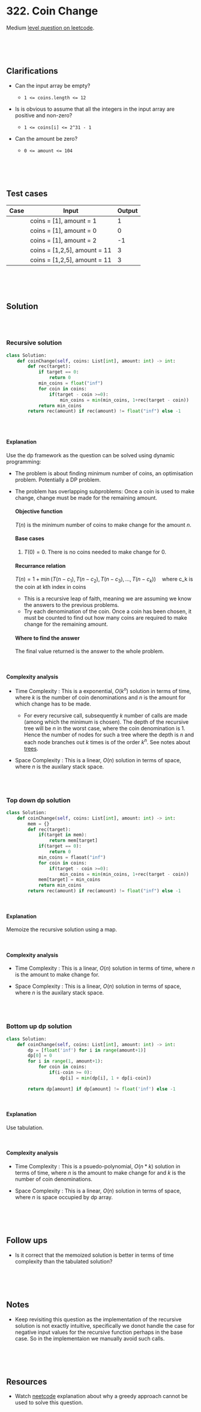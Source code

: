 # 322. Coin Change

Medium [level question on leetcode](https://leetcode.com/problems/coin-change/description/).

<br>
<br>
<br>

## Clarifications

- Can the input array be empty?

  - `1 <= coins.length <= 12`

- Is is obvious to assume that all the integers in the input array are positive and non-zero?

  - `1 <= coins[i] <= 2^31 - 1`

- Can the amount be zero?

  - `0 <= amount <= 104`

<br>
<br>
<br>

## Test cases

| Case | Input                        | Output |
| ---- | ---------------------------- | ------ |
|      | coins = [1], amount = 1      | 1      |
|      | coins = [1], amount = 0      | 0      |
|      | coins = [1], amount = 2      | -1     |
|      | coins = [1,2,5], amount = 11 | 3      |
|      | coins = [1,2,5], amount = 11 | 3      |

<br>
<br>
<br>

## Solution

<br>
<br>

### Recursive solution

```py
class Solution:
    def coinChange(self, coins: List[int], amount: int) -> int:
        def rec(target):
            if target == 0:
                return 0
            min_coins = float("inf")
            for coin in coins:
                if(target - coin >=0):
                    min_coins = min(min_coins, 1+rec(target - coin))
            return min_coins
        return rec(amount) if rec(amount) != float("inf") else -1
```

```cpp

```

<br>

#### Explanation

Use the dp framework as the question can be solved using dynamic programming:

- The problem is about finding minimum number of coins, an optimisation problem. Potentially a DP problem.
- The problem has overlapping subproblems: Once a coin is used to make change, change must be made for the remaining amount.

  #### Objective function

  $T(n)$ is the minimum number of coins to make change for the amount $n$.

  #### Base cases

  1. $T(0) = 0$. There is no coins needed to make change for 0.

  #### Recurrance relation

  $T(n) = 1  + \min(T(n-c_1), T(n-c_2), T(n-c_3),..., T(n-c_k))   \quad \text{where c\_k is the coin at kth index in coins}$

  - This is a recursive leap of faith, meaning we are assuming we know the answers to the previous problems.
  - Try each denomination of the coin. Once a coin has been chosen, it must be counted to find out how many coins are required to make change for the remaining amount.

  #### Where to find the answer

  The final value returned is the answer to the whole problem.

<br>

#### Complexity analysis

- Time Complexity : This is a exponential, $O(k^n)$ solution in terms of time, where $k$ is the number of coin denominations and $n$ is the amount for which change has to be made.

  - For every recursive call, subsequently $k$ number of calls are made (among which the minimum is chosen). The depth of the recursive tree will be $n$ in the worst case, where the coin denomination is 1. Hence the number of nodes for such a tree where the depth is $n$ and each node branches out $k$ times is of the order $k^n$. See notes about [trees](https://github.com/cybergu0ck/notes/blob/main/engineering/software/fundamentals/data-structures/trees/01-trees.md).

- Space Complexity : This is a linear, $O(n)$ solution in terms of space, where $n$ is the auxilary stack space.

<br>
<br>

### Top down dp solution

```py
class Solution:
    def coinChange(self, coins: List[int], amount: int) -> int:
        mem = {}
        def rec(target):
            if(target in mem):
                return mem[target]
            if(target == 0):
                return 0
            min_coins = flaoat("inf")
            for coin in coins:
                if(target - coin >=0):
                    min_coins = min(min_coins, 1+rec(target - coin))
            mem[target] = min_coins
            return min_coins
        return rec(amount) if rec(amount) != float("inf") else -1
```

<br>

#### Explanation

Memoize the recursive solution using a map.

<br>

#### Complexity analysis

- Time Complexity : This is a linear, $O(n)$ solution in terms of time, where $n$ is the amount to make change for.

- Space Complexity : This is a linear, $O(n)$ solution in terms of space, where $n$ is the auxilary stack space.

<br>
<br>

### Bottom up dp solution

```py
class Solution:
    def coinChange(self, coins: List[int], amount: int) -> int:
        dp = [float('inf') for i in range(amount+1)]
        dp[0] = 0
        for i in range(1, amount+1):
            for coin in coins:
                if(i-coin >= 0):
                    dp[i] = min(dp[i], 1 + dp[i-coin])

        return dp[amount] if dp[amount] != float('inf') else -1
```

<br>

#### Explanation

Use tabulation.

<br>

#### Complexity analysis

- Time Complexity : This is a psuedo-polynomial, $O(n*k)$ solution in terms of time, where $n$ is the amount to make change for and $k$ is the number of coin denominations.

- Space Complexity : This is a linear, $O(n)$ solution in terms of space, where $n$ is space occupied by dp array.

<br>
<br>
<br>

## Follow ups

- Is it correct that the memoized solution is better in terms of time complexity than the tabulated solution?

<br>
<br>
<br>

## Notes

- Keep revisiting this question as the implementation of the recursive solution is not exactly intuitive, specifically we donot handle the case for negative input values for the recursive function perhaps in the base case. So in the implementaion we manually avoid such calls.

<br>
<br>
<br>

## Resources

- Watch [neetcode](https://www.youtube.com/watch?v=H9bfqozjoqshttps://www.youtube.com/watch?v=H9bfqozjoqs) explanation about why a greedy approach cannot be used to solve this question.

<br>
<br>
<br>
